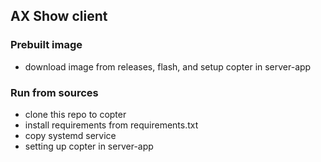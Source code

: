 ## AX Show client

### Prebuilt image
- download image from releases, flash, and setup copter in server-app

### Run from sources
- clone this repo to copter
- install requirements from requirements.txt
- copy systemd service
- setting up copter in server-app